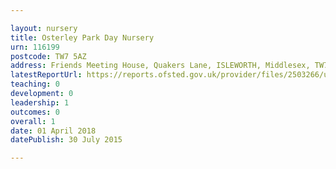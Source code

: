 ```yaml
---

layout: nursery
title: Osterley Park Day Nursery
urn: 116199
postcode: TW7 5AZ
address: Friends Meeting House, Quakers Lane, ISLEWORTH, Middlesex, TW7 5AZ
latestReportUrl: https://reports.ofsted.gov.uk/provider/files/2503266/urn/116199.pdf
teaching: 0
development: 0
leadership: 1
outcomes: 0
overall: 1
date: 01 April 2018 
datePublish: 30 July 2015

---
```

